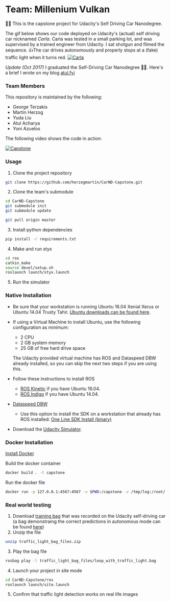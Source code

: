 Team: Millenium Vulkan
============

🤖🚙 This is the capstone project for Udacity's Self Driving Car Nanodegree. 

The gif below shows our code deployed on Udacity's (actual) self driving car nicknamed _Carla_. Carla was tested in a small parking lot, and was supervised by a trained engineer from Udacity. I sat shotgun and filmed the sequence. 👍The car drives autonomously and properly stops at a (fake) traffic light when it turns red. 
[![Carla](https://github.com/laventura/blog_fyi/blob/master/static/images/aa-sdc.gif)](https://github.com/laventura/blog_fyi/blob/master/static/images/aa-sdc.gif)

*Update (Oct 2017)* I graduated the Self-Driving Car Nanodegree 🎉🍾. Here's a brief I wrote on my blog [atul.fyi](https://atul.fyi/post/2017/10/22/graduated-self-driving-car-nanodegree/)
 
### Team Members

This repository is maintained by the following:
- George Terzakis 
- Martin Herzog
- Yuda Liu 
- Atul Acharya
- Yoni Azuelos


The following video shows the code in action:

[![Capstone](http://img.youtube.com/vi/1KDDv5UTwig/0.jpg)](http://www.youtube.com/watch?v=1KDDv5UTwig "CarND Capstone Project")

### Usage

1. Clone the project repository
```bash
git clone https://github.com/herzogmartin/CarND-Capstone.git
```

2. Clone the team's submodule
```bash
cd CarND-Capstone
git submodule init
git submodule update

git pull origin master
```

3. Install python dependencies
```bash
pip install -r requirements.txt
```
4. Make and run styx
```bash
cd ros
catkin_make
source devel/setup.sh
roslaunch launch/styx.launch
```
5. Run the simulator

### Native Installation

* Be sure that your workstation is running Ubuntu 16.04 Xenial Xerus or Ubuntu 14.04 Trusty Tahir. [Ubuntu downloads can be found here](https://www.ubuntu.com/download/desktop).
* If using a Virtual Machine to install Ubuntu, use the following configuration as minimum:
  * 2 CPU
  * 2 GB system memory
  * 25 GB of free hard drive space

  The Udacity provided virtual machine has ROS and Dataspeed DBW already installed, so you can skip the next two steps if you are using this.

* Follow these instructions to install ROS
  * [ROS Kinetic](http://wiki.ros.org/kinetic/Installation/Ubuntu) if you have Ubuntu 16.04.
  * [ROS Indigo](http://wiki.ros.org/indigo/Installation/Ubuntu) if you have Ubuntu 14.04.
* [Dataspeed DBW](https://bitbucket.org/DataspeedInc/dbw_mkz_ros)
  * Use this option to install the SDK on a workstation that already has ROS installed: [One Line SDK Install (binary)](https://bitbucket.org/DataspeedInc/dbw_mkz_ros/src/81e63fcc335d7b64139d7482017d6a97b405e250/ROS_SETUP.md?fileviewer=file-view-default)
* Download the [Udacity Simulator](https://github.com/udacity/CarND-Capstone/releases/tag/v1.2).

### Docker Installation
[Install Docker](https://docs.docker.com/engine/installation/)

Build the docker container
```bash
docker build . -t capstone
```

Run the docker file
```bash
docker run -p 127.0.0.1:4567:4567 -v $PWD:/capstone -v /tmp/log:/root/.ros/ --rm -it capstone
```

### Real world testing
1. Download [training bag](https://drive.google.com/file/d/0B2_h37bMVw3iYkdJTlRSUlJIamM/view?usp=sharing) that was recorded on the Udacity self-driving car (a bag demonstraing the correct predictions in autonomous mode can be found [here](https://drive.google.com/open?id=0B2_h37bMVw3iT0ZEdlF4N01QbHc))
2. Unzip the file
```bash
unzip traffic_light_bag_files.zip
```
3. Play the bag file
```bash
rosbag play -l traffic_light_bag_files/loop_with_traffic_light.bag
```
4. Launch your project in site mode
```bash
cd CarND-Capstone/ros
roslaunch launch/site.launch
```
5. Confirm that traffic light detection works on real life images
